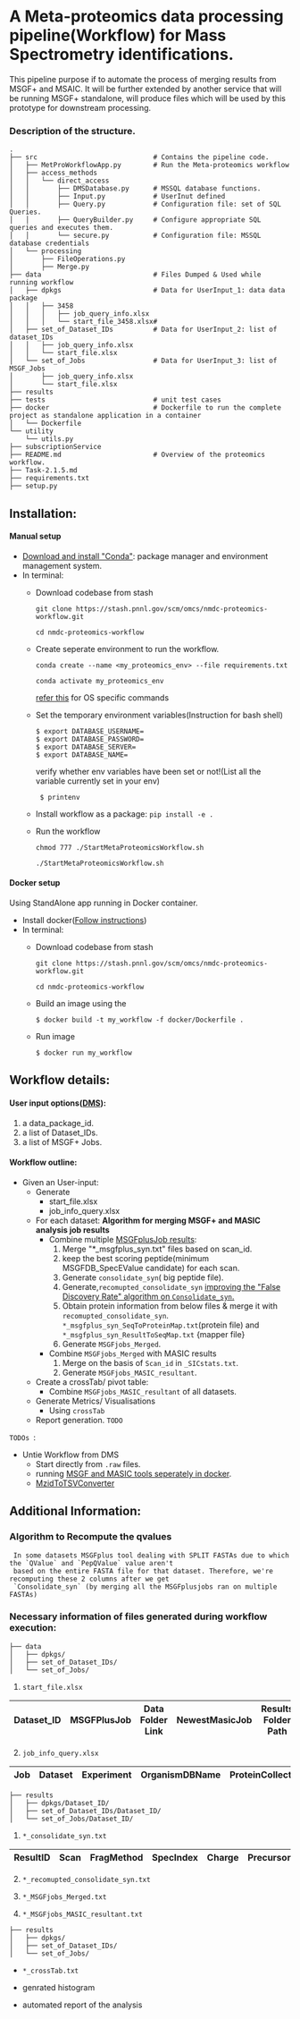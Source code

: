 # A Meta-proteomics data processing pipeline(Workflow) for Mass Spectrometry identifications.

This pipeline purpose if to automate the process of merging results from MSGF+ and MSAIC. It will be further extended by another service that will be running MSGF+ standalone,  will produce files which will be used by this prototype for downstream processing.

### Description of the  structure.
```shell script
.
├── src                             # Contains the pipeline code.
│   ├── MetProWorkflowApp.py        # Run the Meta-proteomics workflow
│   ├── access_methods
│   │   └── direct_access
│   │       ├── DMSDatabase.py      # MSSQL database functions.
│   │       ├── Input.py            # UserInut defined
│   │       ├── Query.py            # Configuration file: set of SQL Queries.
│   │       ├── QueryBuilder.py     # Configure appropriate SQL queries and executes them.
│   │       └── secure.py           # Configuration file: MSSQL database credentials
│   └── processing
│       ├── FileOperations.py
│       ├── Merge.py
├── data                            # Files Dumped & Used while running workflow
│   ├── dpkgs                       # Data for UserInput_1: data data package
│   │   ├── 3458                    
│   │   │   ├── job_query_info.xlsx 
│   │   │   └── start_file_3458.xlsx# 
│   ├── set_of_Dataset_IDs          # Data for UserInput_2: list of dataset_IDs
│   │   ├── job_query_info.xlsx
│   │   └── start_file.xlsx
│   └── set_of_Jobs                 # Data for UserInput_3: list of MSGF_Jobs
│       ├── job_query_info.xlsx
│       └── start_file.xlsx
├── results
├── tests                           # unit test cases 
├── docker                          # Dockerfile to run the complete project as standalone application in a container
│   └── Dockerfile
└── utility
    └── utils.py
├── subscriptionService
├── README.md                       # Overview of the proteomics workflow.
├── Task-2.1.5.md                  
├── requirements.txt
├── setup.py
````

## Installation:
 #### Manual setup
   - [Download and install "Conda"](https://docs.conda.io/en/latest/miniconda.html): package manager and environment management system.
   - In terminal:
        - Download codebase from stash
        
            ```git clone https://stash.pnnl.gov/scm/omcs/nmdc-proteomics-workflow.git```
            
            ```cd nmdc-proteomics-workflow```

        - Create seperate environment to run the workflow.
        
             ```conda create --name <my_proteomics_env> --file requirements.txt```   
             
             ```conda activate my_proteomics_env```
             
             [refer this]((https://docs.conda.io/projects/conda/en/4.6.0/_downloads/52a95608c49671267e40c689e0bc00ca/conda-cheatsheet.pdf)) for OS specific commands
        - Set the temporary environment variables(Instruction for bash shell)
        
            ```
            $ export DATABASE_USERNAME= 
            $ export DATABASE_PASSWORD=
            $ export DATABASE_SERVER=
            $ export DATABASE_NAME=
            ```
            verify whether env variables have been set or not!(List all the variable currently set in your env)
            
            ``` $ printenv```
        - Install workflow as a package:
           ```pip install -e .```
        - Run the workflow
        
            ```chmod 777 ./StartMetaProteomicsWorkflow.sh```
            
            ```./StartMetaProteomicsWorkflow.sh```
  #### Docker setup
   Using StandAlone app running in Docker container.
   - Install docker([Follow instructions](https://docs.docker.com/docker-for-mac/install/))
   - In terminal:
        - Download codebase from stash
        
            ```git clone https://stash.pnnl.gov/scm/omcs/nmdc-proteomics-workflow.git```
            
            ```cd nmdc-proteomics-workflow```
        - Build an image using the 
        
          ```$ docker build -t my_workflow -f docker/Dockerfile .``` 
        - Run image
        
          ```$ docker run my_workflow```
 
## Workflow details:
 #### User input options([DMS](https://prismwiki.pnl.gov/wiki/Data_Management_System)):
   1. a data_package_id.
   2. a list of Dataset_IDs.
   3. a list of MSGF+ Jobs.
    
 #### Workflow outline:   
   - Given an User-input:
        - Generate 
           - start_file.xlsx
           - job_info_query.xlsx
        - For each dataset:
            **Algorithm for merging MSGF+ and MASIC analysis job results**
            - Combine multiple [MSGFplusJob results](https://prismwiki.pnl.gov/wiki/MSGF%2B_Results_Files):
                 1. Merge "*_msgfplus_syn.txt" files based on scan_id.
                 2. keep the best scoring peptide(minimum MSGFDB_SpecEValue candidate) for each scan.
                 3. Generate `consolidate_syn`( big peptide file). 
                 4. Generate,`recomupted_consolidate_syn` 
                   [improving the "False Discovery Rate" algorithm on `Consolidate_syn`.](###Algorithm-to-Recompute-the-qvalues)
                 5. Obtain protein information from below files & merge it with `recomupted_consolidate_syn`.
                   `*_msgfplus_syn_SeqToProteinMap.txt`(protein file) and 
                   `*_msgfplus_syn_ResultToSeqMap.txt` {mapper file}
                 6. Generate `MSGFjobs_Merged`.
            - Combine `MSGFjobs_Merged` with MASIC results
                 1. Merge on the basis of `Scan_id` in `_SICstats.txt`. 
                 2. Generate `MSGFjobs_MASIC_resultant`.
        - Create a crossTab/ pivot table:
            - Combine `MSGFjobs_MASIC_resultant` of all datasets.
        - Generate Metrics/ Visualisations
            - Using `crossTab` 
        - Report generation.
            `TODO`

    
`TODOs `:
- Untie Workflow from DMS
    - Start directly from `.raw` files.
    - running [MSGF and MASIC tools seperately in docker](https://github.com/MoTrPAC/motrpac-proteomics-pnnl-prototype). 
  - [MzidToTSVConverter](https://github.com/PNNL-Comp-Mass-Spec/Mzid-To-Tsv-Converter)


## Additional Information:

### **Algorithm to Recompute the qvalues**
     In some datasets MSGFplus tool dealing with SPLIT FASTAs due to which the `QValue` and `PepQValue` value aren't
     based on the entire FASTA file for that dataset. Therefore, we're recomputing these 2 columns after we get 
     `Consolidate_syn` (by merging all the MSGFplusjobs ran on multiple FASTAs)

### Necessary information of files generated during workflow execution:

```
├── data                          
│   ├── dpkgs/             
│   ├── set_of_Dataset_IDs/
│   └── set_of_Jobs/ 
```
   1. `start_file.xlsx`
    
   | Dataset_ID | MSGFPlusJob | Data Folder Link | NewestMasicJob | Results Folder Path |
   |------------|-------------|------------------|----------------|---------------------|
    
   2. `job_info_query.xlsx`
    
   | Job | Dataset | Experiment | OrganismDBName | ProteinCollectionList | ParameterFileName |
   |-----|---------|------------|----------------|-----------------------|-------------------|

```
├── results                          
│   ├── dpkgs/Dataset_ID/                  
│   ├── set_of_Dataset_IDs/Dataset_ID/
│   └── set_of_Jobs/Dataset_ID/
```
   1. `*_consolidate_syn.txt`
   
   | ResultID | Scan | FragMethod | SpecIndex | Charge | PrecursorMZ | DelM | DelM_PPM | MH | Peptide | Protein | NTT | DeNovoScore | MSGFScore | MSGFDB_SpecEValue | Rank_MSGFDB_SpecEValue | EValue | QValue | PepQValue | IsotopeError |
   |:--------:|------|------------|-----------|--------|-------------|------|----------|----|---------|---------|-----|-------------|-----------|-------------------|------------------------|--------|--------|-----------|--------------|

   2. `*_recomupted_consolidate_syn.txt`
   
   3. `*_MSGFjobs_Merged.txt`
      
   4. `*_MSGFjobs_MASIC_resultant.txt`

```
├── results                          
│   ├── dpkgs/                     
│   ├── set_of_Dataset_IDs/
│   └── set_of_Jobs/
``` 
   - `*_crossTab.txt`
   
   - genrated histogram
   
   - automated report of the analysis